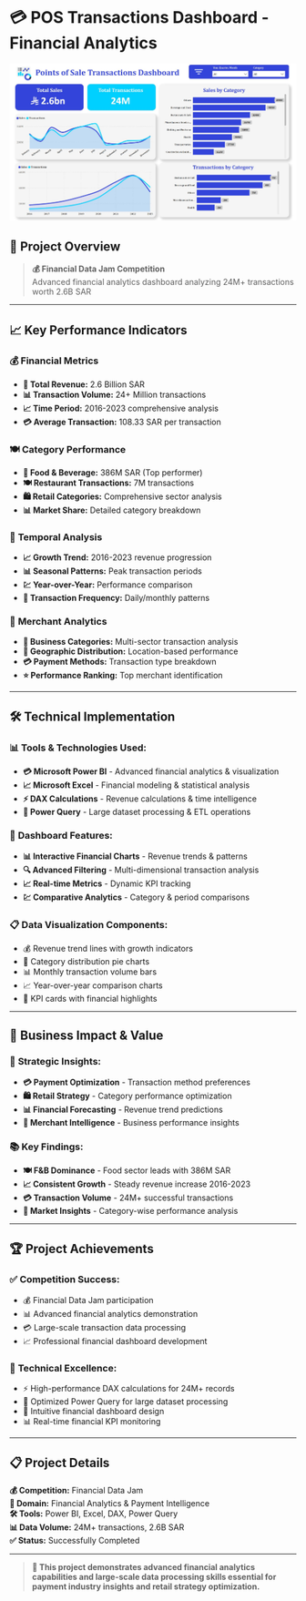 # 💳 POS Transactions Dashboard - Financial Analytics

![POS Transactions Dashboard](pos-dashboard.png)

## 🎯 **Project Overview**

> **💰 Financial Data Jam Competition**  
> Advanced financial analytics dashboard analyzing 24M+ transactions worth 2.6B SAR

---

## 📈 **Key Performance Indicators**

### 💰 **Financial Metrics**
- **💎 Total Revenue:** 2.6 Billion SAR
- **📊 Transaction Volume:** 24+ Million transactions
- **📈 Time Period:** 2016-2023 comprehensive analysis
- **💳 Average Transaction:** 108.33 SAR per transaction

### 🍽️ **Category Performance**
- **🥘 Food & Beverage:** 386M SAR (Top performer)
- **🍽️ Restaurant Transactions:** 7M transactions
- **🛍️ Retail Categories:** Comprehensive sector analysis
- **📊 Market Share:** Detailed category breakdown

### 📅 **Temporal Analysis**
- **📈 Growth Trend:** 2016-2023 revenue progression
- **📊 Seasonal Patterns:** Peak transaction periods
- **💹 Year-over-Year:** Performance comparison
- **🎯 Transaction Frequency:** Daily/monthly patterns

### 🏪 **Merchant Analytics**
- **🏢 Business Categories:** Multi-sector transaction analysis
- **📍 Geographic Distribution:** Location-based performance
- **💳 Payment Methods:** Transaction type breakdown
- **⭐ Performance Ranking:** Top merchant identification

---

## 🛠️ **Technical Implementation**

### 📊 **Tools & Technologies Used:**
- **💳 Microsoft Power BI** - Advanced financial analytics & visualization
- **📈 Microsoft Excel** - Financial modeling & statistical analysis
- **⚡ DAX Calculations** - Revenue calculations & time intelligence
- **🔄 Power Query** - Large dataset processing & ETL operations

### 🎨 **Dashboard Features:**
- **📊 Interactive Financial Charts** - Revenue trends & patterns
- **🔍 Advanced Filtering** - Multi-dimensional transaction analysis
- **📈 Real-time Metrics** - Dynamic KPI tracking
- **💹 Comparative Analytics** - Category & period comparisons

### 📋 **Data Visualization Components:**
- 💰 Revenue trend lines with growth indicators
- 🥧 Category distribution pie charts
- 📊 Monthly transaction volume bars
- 📈 Year-over-year comparison charts
- 🎯 KPI cards with financial highlights

---

## 💼 **Business Impact & Value**

### 🎯 **Strategic Insights:**
- **💳 Payment Optimization** - Transaction method preferences
- **🛍️ Retail Strategy** - Category performance optimization
- **📊 Financial Forecasting** - Revenue trend predictions
- **🏪 Merchant Intelligence** - Business performance insights

### 📚 **Key Findings:**
- **🍽️ F&B Dominance** - Food sector leads with 386M SAR
- **📈 Consistent Growth** - Steady revenue increase 2016-2023
- **💳 Transaction Volume** - 24M+ successful transactions
- **🎯 Market Insights** - Category-wise performance analysis

---

## 🏆 **Project Achievements**

### ✅ **Competition Success:**
- 💰 Financial Data Jam participation
- 📊 Advanced financial analytics demonstration
- 💳 Large-scale transaction data processing
- 📈 Professional financial dashboard development

### 🚀 **Technical Excellence:**
- ⚡ High-performance DAX calculations for 24M+ records
- 🔄 Optimized Power Query for large dataset processing
- 🎨 Intuitive financial dashboard design
- 📊 Real-time financial KPI monitoring

---

## 📋 **Project Details**

**💰 Competition:** Financial Data Jam  
**🏢 Domain:** Financial Analytics & Payment Intelligence  
**🛠️ Tools:** Power BI, Excel, DAX, Power Query  
**📊 Data Volume:** 24M+ transactions, 2.6B SAR  
**✅ Status:** Successfully Completed  

---

> **🚀 This project demonstrates advanced financial analytics capabilities and large-scale data processing skills essential for payment industry insights and retail strategy optimization.**
